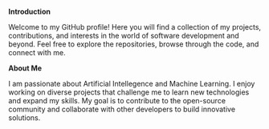 **Introduction**

Welcome to my GitHub profile! Here you will find a collection of my projects, contributions, and interests in the world of software development and beyond. Feel free to explore the repositories, browse through the code, and connect with me.

**About Me**

I am passionate about Artificial Intellegence and Machine Learning. I enjoy working on diverse projects that challenge me to learn new technologies and expand my skills. My goal is to contribute to the open-source community and collaborate with other developers to build innovative solutions.
